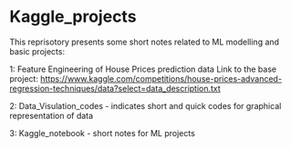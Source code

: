 # Kaggle_projects
This reprisotory presents some short notes related to ML modelling and basic projects:

1: Feature Engineering of House Prices prediction data
Link to the base project: https://www.kaggle.com/competitions/house-prices-advanced-regression-techniques/data?select=data_description.txt

2: Data_Visulation_codes - indicates short and quick codes for graphical representation of data

3: Kaggle_notebook - short notes for ML projects
